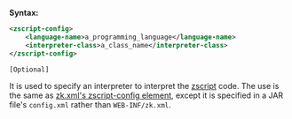 **Syntax:**
```xml
<zscript-config>  
    <language-name>a_programming_language</language-name>  
    <interpreter-class>a_class_name</interpreter-class>  
</zscript-config>
```
`[Optional]`

It is used to specify an interpreter to interpret the
[zscript](zuml_ref/zscript) code. The use
is the same as [zk.xml's zscript-config element]({{site.baseurl}}/zk_config_ref/the_zscript-config_element),
except it is specified in a JAR file's `config.xml` rather than
`WEB-INF/zk.xml`.


